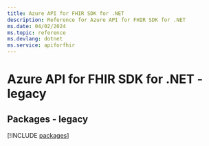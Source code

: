 ```yaml
---
title: Azure API for FHIR SDK for .NET
description: Reference for Azure API for FHIR SDK for .NET
ms.date: 04/02/2024
ms.topic: reference
ms.devlang: dotnet
ms.service: apiforfhir
---
```

# Azure API for FHIR SDK for .NET - legacy
## Packages - legacy
[!INCLUDE [packages](api-for-fhir-index.md)]